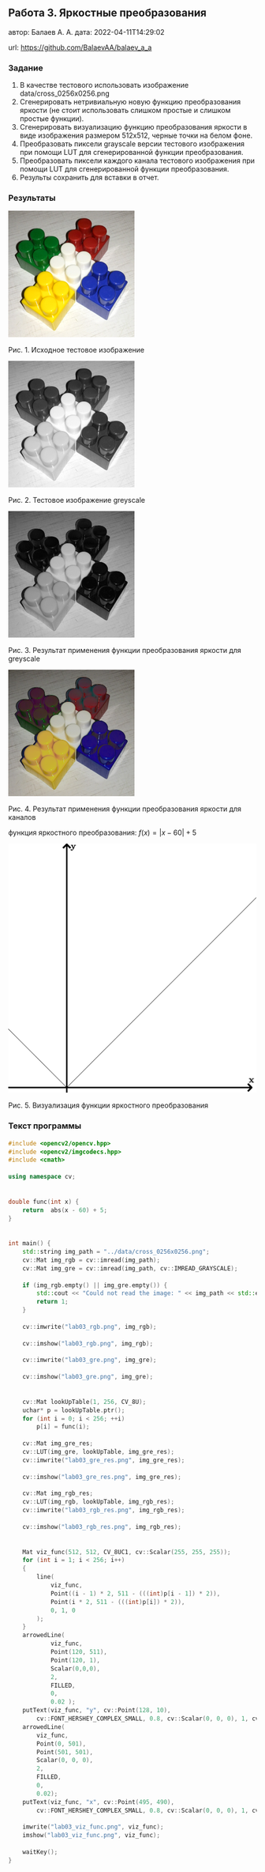 ## Работа 3. Яркостные преобразования
автор: Балаев А. А.
дата: 2022-04-11T14:29:02

url: https://github.com/BalaevAA/balaev_a_a

### Задание
1. В качестве тестового использовать изображение data/cross_0256x0256.png
2. Сгенерировать нетривиальную новую функцию преобразования яркости (не стоит использовать слишком простые и слишком простые функции).
3. Сгенерировать визуализацию функцию преобразования яркости в виде изображения размером 512x512, черные точки на белом фоне.
4. Преобразовать пиксели grayscale версии тестового изображения при помощи LUT для сгенерированной функции преобразования.
4. Преобразовать пиксели каждого канала тестового изображения при помощи LUT для сгенерированной функции преобразования.
5. Результы сохранить для вставки в отчет.

### Результаты

![](lab03_rgb.png)

Рис. 1. Исходное тестовое изображение

![](lab03_gre.png)

Рис. 2. Тестовое изображение greyscale

![](lab03_gre_res.png)

Рис. 3. Результат применения функции преобразования яркости для greyscale

![](lab03_rgb_res.png)

Рис. 4. Результат применения функции преобразования яркости для каналов

функция яркостного преобразования: $f(x) = |x - 60| + 5$

![](lab03_viz_func.png)

Рис. 5. Визуализация функции яркостного преобразования

### Текст программы

```cpp
#include <opencv2/opencv.hpp>
#include <opencv2/imgcodecs.hpp>
#include <cmath>

using namespace cv;


double func(int x) {
	return  abs(x - 60) + 5;
}


int main() {
	std::string img_path = "../data/cross_0256x0256.png";
	cv::Mat img_rgb = cv::imread(img_path);
	cv::Mat img_gre = cv::imread(img_path, cv::IMREAD_GRAYSCALE);

	if (img_rgb.empty() || img_gre.empty()) {
		std::cout << "Could not read the image: " << img_path << std::endl;
		return 1;
	}

	cv::imwrite("lab03_rgb.png", img_rgb);

	cv::imshow("lab03_rgb.png", img_rgb);

	cv::imwrite("lab03_gre.png", img_gre);

	cv::imshow("lab03_gre.png", img_gre);


	cv::Mat lookUpTable(1, 256, CV_8U);
	uchar* p = lookUpTable.ptr();
	for (int i = 0; i < 256; ++i)
		p[i] = func(i);

	cv::Mat img_gre_res;
	cv::LUT(img_gre, lookUpTable, img_gre_res);
	cv::imwrite("lab03_gre_res.png", img_gre_res);

	cv::imshow("lab03_gre_res.png", img_gre_res);

	cv::Mat img_rgb_res;
	cv::LUT(img_rgb, lookUpTable, img_rgb_res);
	cv::imwrite("lab03_rgb_res.png", img_rgb_res);

	cv::imshow("lab03_rgb_res.png", img_rgb_res);

	
	Mat viz_func(512, 512, CV_8UC1, cv::Scalar(255, 255, 255));
	for (int i = 1; i < 256; i++)
	{
		line(
			viz_func,
			Point((i - 1) * 2, 511 - (((int)p[i - 1]) * 2)),
			Point(i * 2, 511 - (((int)p[i]) * 2)),
			0, 1, 0
		);
	}
	arrowedLine(
			viz_func,
			Point(120, 511),
			Point(120, 1),
			Scalar(0,0,0),
			2,
			FILLED, 
			0, 
			0.02 );
	putText(viz_func, "y", cv::Point(128, 10),
		cv::FONT_HERSHEY_COMPLEX_SMALL, 0.8, cv::Scalar(0, 0, 0), 1, cv::LINE_AA);
	arrowedLine(
		viz_func,
		Point(0, 501),
		Point(501, 501),
		Scalar(0, 0, 0),
		2,
		FILLED,
		0,
		0.02);
	putText(viz_func, "x", cv::Point(495, 490),
		cv::FONT_HERSHEY_COMPLEX_SMALL, 0.8, cv::Scalar(0, 0, 0), 1, cv::LINE_AA);
	
	imwrite("lab03_viz_func.png", viz_func);
	imshow("lab03_viz_func.png", viz_func);

	waitKey();
}
```
